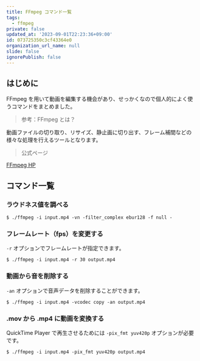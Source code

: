 ```yaml
---
title: FFmpeg コマンド一覧
tags:
  - ffmpeg
private: false
updated_at: '2023-09-01T22:23:36+09:00'
id: 073725350c3cf43364e0
organization_url_name: null
slide: false
ignorePublish: false
---
```

## はじめに

FFmpeg を用いて動画を編集する機会があり、せっかくなので個人的によく使うコマンドをまとめました。

> 参考：FFmpeg とは？

動画ファイルの切り取り、リサイズ、静止画に切り出す、フレーム補間などの様々な処理を行えるツールとなります。

> 公式ページ

[FFmpeg HP](http://ffmpeg.org/)

## コマンド一覧

### ラウドネス値を調べる

```
$ ./ffmpeg -i input.mp4 -vn -filter_complex ebur128 -f null -
```

### フレームレート（fps）を変更する

`-r` オプションでフレームレートが指定できます。

```
$ ./ffmpeg -i input.mp4 -r 30 output.mp4
```

### 動画から音を削除する

`-an` オプションで音声データを削除することができます。

```
$ ./ffmpeg -i input.mp4 -vcodec copy -an output.mp4
```

### .mov から .mp4 に動画を変換する

QuickTime Player で再生させるためには `-pix_fmt yuv420p` オプションが必要です。


```
$ ./ffmpeg -i input.mp4 -pix_fmt yuv420p output.mp4
```
